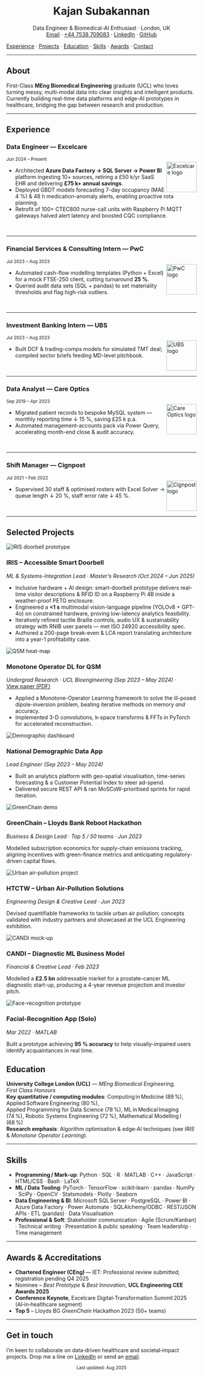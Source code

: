 <!-- Header image (optional) -->
<!-- ![Header](assets/images/header.png) -->

<h1 align="center">Kajan Subakannan</h1>
<p align="center">
  Data Engineer & Biomedical-AI Enthusiast · London, UK  
  <br/>
  <a href="mailto:kajan2backup@gmail.com">Email</a> ·
  <a href="tel:+447538709083">+44 7538 709083</a> ·
  <a href="https://www.linkedin.com/in/kajan-subakannan-578a16135/">LinkedIn</a> ·
  <a href="https://github.com/KajanGH">GitHub</a>
</p>
<div class="nav-panel">
  <a href="#experience">Experience</a> ·
  <a href="#selected-projects">Projects</a> ·
  <a href="#education">Education</a> ·
  <a href="#skills">Skills</a> ·
  <a href="#awards--accreditations">Awards</a> ·
  <a href="#get-in-touch">Contact</a>
</div>

---

## About
First-Class **MEng Biomedical Engineering** graduate (UCL) who loves turning messy, multi-modal data into clear insights and intelligent products. Currently building real-time data platforms and edge-AI prototypes in healthcare, bridging the gap between research and production.

---
## Experience
<!-- ----------------------------------------------------------------- -->

### Data Engineer — Excelcare  
<sub>Jun 2024 – Present</sub>  
<img src="assets/images/logos/excelcare.png" height="80" style="object-fit:contain;" alt="Excelcare logo" align="right">

- Architected **Azure Data Factory → SQL Server → Power BI** platform ingesting 10+ sources, retiring a £50 k/yr SaaS EHR and delivering **£75 k+ annual savings**.  
- Deployed GBDT models forecasting 7-day occupancy (MAE 4 %) & 48 h medication-anomaly alerts, enabling proactive rota planning.  
- Retrofit of 100+ CTEC800 nurse-call units with Raspberry Pi MQTT gateways halved alert latency and boosted CQC compliance.  

<br clear="right"/>

---

### Financial Services & Consulting Intern — PwC  
<sub>Jul 2023 – Aug 2023</sub>  
<img src="assets/images/logos/pwc.png" height="80" style="object-fit:contain;" alt="PwC logo" align="right">

- Automated cash-flow modelling templates (Python + Excel) for a mock FTSE-250 client, cutting turnaround **25 %**.  
- Queried audit data sets (SQL + pandas) to set materiality thresholds and flag high-risk outliers.  

<br clear="right"/>

---

### Investment Banking Intern — UBS  
<sub>Jul 2023 – Aug 2023</sub>  
<img src="assets/images/logos/ubs.png" height="80" style="object-fit:contain;" alt="UBS logo" align="right">

- Built DCF & trading-comps models for simulated TMT deal; compiled sector briefs feeding MD-level pitchbook.  

<br clear="right"/>

---

### Data Analyst — Care Optics  
<sub>Sep 2019 – Apr 2023</sub>  
<img src="assets/images/logos/careoptics.png" height="80" style="object-fit:contain;" alt="Care Optics logo" align="right">

- Migrated patient records to bespoke MySQL system — monthly reporting time ↓ 15 %, saving £25 k p.a.  
- Automated management-accounts pack via Power Query, accelerating month-end close & audit accuracy.  

<br clear="right"/>

---

### Shift Manager — Cignpost  
<sub>Jul 2021 – Feb 2022</sub>  
<img src="assets/images/logos/cignpost.png" height="80" style="object-fit:contain;" alt="Cignpost logo" align="right">

- Supervised 30 staff & optimised rosters with Excel Solver → queue length ↓ 20 %, staff error rate ↓ 45 %.  

<br clear="right"/>

---

## Selected Projects
<div class="bento-grid">

<!-- ─────────────────────────── IRIS ─────────────────────────── -->
<div class="bento">
  <img src="assets/images/projects/iris.jpg"
       alt="IRIS doorbell prototype">
  <h3>IRIS – Accessible Smart Doorbell</h3>
  <p><em>ML&nbsp;&amp;&nbsp;Systems-Integration Lead · Master’s Research (Oct&nbsp;2024 – Jun&nbsp;2025)</em></p>
  <ul>
    <li>Inclusive hardware + AI design: smart-doorbell prototype delivers real-time visitor descriptions &amp; RFID ID on a Raspberry Pi 4B inside a weather-proof PETG enclosure.</li>
    <li>Engineered a <strong>&lt;1&nbsp;s</strong> multimodal vision-language pipeline (YOLOv8 + GPT-4o) on constrained hardware, proving low-latency analytics feasibility.</li>
    <li>Iteratively refined tactile Braille controls, audio UX &amp; sustainability strategy with RNIB user panels — met ISO 24920 accessibility spec.</li>
    <li>Authored a 200-page break-even &amp; LCA report translating architecture into a year-1 profitability case.</li>
  </ul>
</div>

<!-- ─────────────────── Monotone Operator DL for QSM ─────────── -->
<div class="bento">
  <img src="assets/images/projects/qsm.gif"
       alt="QSM heat-map">
  <h3>Monotone Operator DL for QSM</h3>
  <p><em>Undergrad Research · UCL Bioengineering (Sep&nbsp;2023 – May&nbsp;2024)</em> ·
     <a href="assets/papers/monotone_qsm.pdf" target="_blank" rel="noopener">View&nbsp;paper (PDF)</a></p>
  <ul>
    <li>Applied a Monotone-Operator Learning framework to solve the ill-posed dipole-inversion problem, beating iterative methods on memory <em>and</em> accuracy.</li>
    <li>Implemented 3-D convolutions, k-space transforms &amp; FFTs in PyTorch for accelerated reconstruction.</li>
  </ul>
</div>

<!-- ──────────────── National Demographic Data App ───────────── -->
<div class="bento">
  <img src="assets/images/projects/demographics.png"
       alt="Demographic dashboard">
  <h3>National Demographic Data App</h3>
  <p><em>Lead Engineer (Sep&nbsp;2023 – May&nbsp;2024)</em></p>
  <ul>
    <li>Built an analytics platform with geo-spatial visualisation, time-series forecasting &amp; a Customer Potential Index to steer ad-spend.</li>
    <li>Delivered secure REST API &amp; ran MoSCoW-prioritised sprints for rapid iteration.</li>
  </ul>
</div>

<!-- ──────────────────── GreenChain Hackathon ─────────────────── -->
<div class="bento">
  <img src="assets/images/projects/greenchain.gif"
       alt="GreenChain demo">
  <h3>GreenChain – Lloyds Bank Reboot Hackathon</h3>
  <p><em>Business &amp; Design Lead · Top 5 / 50 teams · Jun&nbsp;2023</em></p>
  <p>Modelled subscription economics for supply-chain emissions tracking, aligning incentives with green-finance metrics and anticipating regulatory-driven capital flows.</p>
</div>

<!-- ──────────────── HTCTW Air-Pollution Project ─────────────── -->
<div class="bento">
  <img src="assets/images/projects/htcwt.png"
       alt="Urban air-pollution project">
  <h3>HTCTW – Urban Air-Pollution Solutions</h3>
  <p><em>Engineering Design &amp; Creative Lead · Jun&nbsp;2023</em></p>
  <p>Devised quantifiable frameworks to tackle urban air pollution; concepts validated with industry partners and showcased at the UCL Engineering exhibition.</p>
</div>

<!-- ────────────── CANDI Business-Model Project ──────────────── -->
<div class="bento">
  <img src="assets/images/projects/candi.jpg"
       alt="CANDI mock-up">
  <h3>CANDI – Diagnostic ML Business Model</h3>
  <p><em>Financial &amp; Creative Lead · Feb&nbsp;2023</em></p>
  <p>Modelled a <strong>£2.5 bn</strong> addressable market for a prostate-cancer ML diagnostic start-up, producing a 4-year revenue projection and investor pitch.</p>
</div>

<!-- ─────────── Facial-Recognition Accessibility App ─────────── -->
<div class="bento">
  <img src="assets/images/projects/faceapp.png"
       alt="Face-recognition prototype">
  <h3>Facial-Recognition App (Solo)</h3>
  <p><em>Mar 2022 · MATLAB</em></p>
  <p>Built a prototype achieving <strong>95 % accuracy</strong> to help visually-impaired users identify acquaintances in real time.</p>
</div>

</div><!-- /.bento-grid -->

## Education

**University College London (UCL)** — *MEng Biomedical Engineering, First Class Honours*  
**Key quantitative / computing modules**: Computing in Medicine (89 %), Applied Software Engineering (80 %), Applied Programming for Data Science (78 %), ML in Medical Imaging (74 %), Robotic Systems Engineering (72 %), Mathematical Modelling I (68 %)  
**Research emphasis**: Algorithm optimisation & edge‑AI techniques (see *IRIS* & *Monotone Operator Learning*).

---

## Skills

- **Programming / Mark‑up**: Python · SQL · R · MATLAB · C++ · JavaScript · HTML/CSS · Bash · LaTeX  
- **ML / Data Tooling**: PyTorch · TensorFlow · scikit‑learn · pandas · NumPy · SciPy · OpenCV · Statsmodels · Plotly · Seaborn  
- **Data Engineering & BI**: Microsoft SQL Server · PostgreSQL · Power BI · Azure Data Factory · Power Automate · SQLAlchemy/ODBC · REST/JSON APIs · ETL (pandas) · Data Visualisation  
- **Professional & Soft**: Stakeholder communication · Agile (Scrum/Kanban) · Technical writing · Presentation & public speaking · Team leadership · Time management

---

## Awards & Accreditations

- **Chartered Engineer (CEng)** — IET: Professional review submitted; registration pending Q4 2025  
- Nominee – *Best Prototype* & *Best Innovation*, **UCL Engineering CEE Awards 2025**  
- **Conference Keynote**, Excelcare Digital‑Transformation Summit 2025 (AI‑in‑healthcare segment)  
- **Top 5** – Lloyds BG *GreenChain* Hackathon 2023 (50+ teams)

---

## Get in touch

I’m keen to collaborate on data‑driven healthcare and societal‑impact projects. Drop me a line on [LinkedIn](https://www.linkedin.com/in/kajan-subakannan-578a16135/) or send an [email](mailto:kajan2backup@gmail.com).

<!-- Footer note -->
<p align="center"><sub>Last updated: Aug 2025</sub></p>
